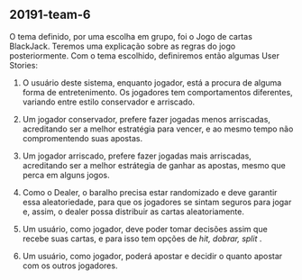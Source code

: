 ## 20191-team-6



O tema definido, por uma escolha em grupo, foi o Jogo de cartas BlackJack. Teremos uma explicação sobre as regras do jogo posteriormente.
Com o tema escolhido, definiremos então algumas User Stories:

1. O usuário deste sistema, enquanto jogador, está a procura de alguma forma de entretenimento. Os jogadores tem comportamentos diferentes,
variando entre estilo conservador e arriscado.

2. Um jogador conservador, prefere fazer jogadas menos arriscadas, acreditando ser a melhor estratégia para vencer, e ao mesmo tempo não compromentendo suas apostas.

3. Um jogador arriscado, prefere fazer jogadas mais arriscadas, acreditando ser a melhor estrátegia de ganhar as apostas, mesmo que perca em alguns jogos.

4. Como o Dealer, o baralho precisa estar randomizado e deve garantir essa aleatoriedade, para que os jogadores se sintam seguros para jogar e, assim, o dealer possa distribuir as cartas aleatoriamente.

5. Um usuário, como jogador, deve poder tomar decisões assim que recebe suas cartas, e para isso tem opções de <i> hit, dobrar, split </i>.

6. Um usuário, como jogador, poderá apostar e decidir o quanto apostar com os outros jogadores.